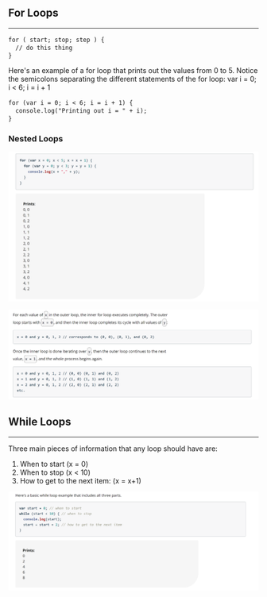 ## For Loops

---

```
for ( start; stop; step ) {
  // do this thing
}
```

Here's an example of a for loop that prints out the values from 0 to 5. Notice the semicolons separating the different statements of the for loop: var i = 0; i < 6; i = i + 1

```
for (var i = 0; i < 6; i = i + 1) {
  console.log("Printing out i = " + i);
}
```

### Nested Loops

![](image/nestedForLoop.PNG)

![](image/nestedExplained.PNG)

## While Loops

---

Three main pieces of information that any loop should have are:

1. When to start (x = 0)
2. When to stop (x < 10)
3. How to get to the next item: (x = x+1)

![](image/while.PNG)
